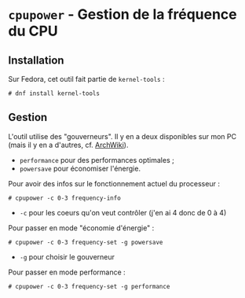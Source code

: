 # `cpupower` - Gestion de la fréquence du CPU

## Installation

Sur Fedora, cet outil fait partie de `kernel-tools` :

```
# dnf install kernel-tools
```

## Gestion

L'outil utilise des "gouverneurs". Il y en a deux disponibles sur mon PC (mais
il y en a d'autres, cf. [ArchWiki](https://wiki.archlinux.org/index.php/CPU_frequency_scaling)).

* `performance` pour des performances optimales ;
* `powersave` pour économiser l'énergie.

Pour avoir des infos sur le fonctionnement actuel du processeur :

```
# cpupower -c 0-3 frequency-info
```

* `-c` pour les coeurs qu'on veut contrôler (j'en ai 4 donc de 0 à 4)

 Pour passer en mode "économie d'énergie" :

```
# cpupower -c 0-3 frequency-set -g powersave
```

* `-g` pour choisir le gouverneur

Pour passer en mode performance :

```
# cpupower -c 0-3 frequency-set -g performance
```